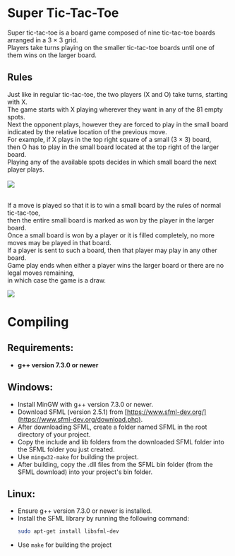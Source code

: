 # Super Tic-Tac-Toe
Super tic-tac-toe is a board game composed of nine tic-tac-toe boards arranged in a 3 × 3 grid.
<br>Players take turns playing on the smaller tic-tac-toe boards until one of them wins on the larger board.

<h2>Rules</h2>

<p>Just like in regular tic-tac-toe, the two players (X and O) take turns, starting with X.
<br>The game starts with X playing wherever they want in any of the 81 empty spots.
<br>Next the opponent plays, however they are forced to play in the small board indicated by the relative location of the previous move.
<br>For example, if X plays in the top right square of a small (3 × 3) board,
<br>then O has to play in the small board located at the top right of the larger board.
<br>Playing any of the available spots decides in which small board the next player plays.
<br><br>
  
<img src="https://upload.wikimedia.org/wikipedia/commons/thumb/5/51/Super_tic-tac-toe_rules_example_-_simple.png/330px-Super_tic-tac-toe_rules_example_-_simple.png">
<br>

<br>If a move is played so that it is to win a small board by the rules of normal tic-tac-toe,
<br>then the entire small board is marked as won by the player in the larger board.
<br>Once a small board is won by a player or it is filled completely, no more moves may be played in that board.
<br>If a player is sent to such a board, then that player may play in any other board.
<br>Game play ends when either a player wins the larger board or there are no legal moves remaining,
<br>in which case the game is a draw.
<br>

<img src="https://upload.wikimedia.org/wikipedia/commons/thumb/7/7d/Super_tic-tac-toe_rules_example.png/330px-Super_tic-tac-toe_rules_example.png">
</p>

# Compiling

## Requirements:
- **g++ version 7.3.0 or newer**

## Windows:
- Install MinGW with g++ version 7.3.0 or newer.
- Download SFML (version 2.5.1) from [https://www.sfml-dev.org/](https://www.sfml-dev.org/download.php).
- After downloading SFML, create a folder named SFML in the root directory of your project.
- Copy the include and lib folders from the downloaded SFML folder into the SFML folder you just created.
- Use `mingw32-make` for building the project.
- After building, copy the .dll files from the SFML bin folder (from the SFML download) into your project's bin folder.

## Linux:
- Ensure g++ version 7.3.0 or newer is installed.
- Install the SFML library by running the following command:
  ```bash
  sudo apt-get install libsfml-dev
- Use `make` for building the project 
